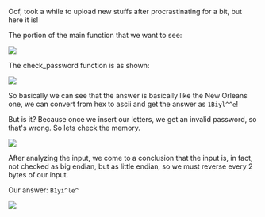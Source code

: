 Oof, took a while to upload new stuffs after procrastinating for a bit, but here it is!

The portion of the main function that we want to see:

![](https://github.com/Immobility/CTF-Writeups/blob/master/Embedded-Security-CTF/Sydney/t3.1.png)

The check_password function is as shown:

![](https://github.com/Immobility/CTF-Writeups/blob/master/Embedded-Security-CTF/Sydney/t3.2.png)

So basically we can see that the answer is basically like the New Orleans one, we can convert from hex to ascii and get the answer as ```1Biyl^^e```!

But is it? Because once we insert our letters, we get an invalid password, so that's wrong. So lets check the memory.

![](https://github.com/Immobility/CTF-Writeups/blob/master/Embedded-Security-CTF/Sydney/t3.3.png)

After analyzing the input, we come to a conclusion that the input is, in fact, not checked as big endian, but as little endian, so we must reverse every 2 bytes of our input.  


Our answer: ```B1yi^le^```

![](https://github.com/Immobility/CTF-Writeups/blob/master/Embedded-Security-CTF/Sydney/t3.4.png)

